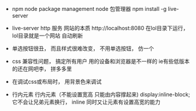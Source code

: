 - npm node package management node 包管理器
npm install -g live-server
- live-server http 服务 网站的本质
 http://localhost:8080 
 在lol目录下运行， lol目录就是一个网站
 自动刷新

 - 单选按钮很丑， 而且样式很难改变， 不用单选按钮， 仿一个
 - css 兼容性问题， 搞定所有用户 用的设备和浏览器是不一样的
   ie有些低版本的还在网吧李， 拼多多里 
 - 在调试css或布局时， 用背景色来调试
 - 行内元素 行内元素（不能设置宽高 只能由内容撑起来)
   display:inline-block; 它不会让兄弟元素换行， inline 
   同时又让元素有设置高宽的能力 
